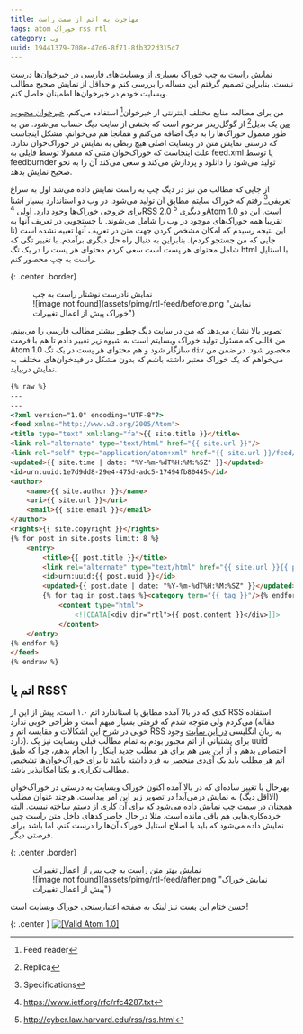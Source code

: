 ```yaml
---
title: مهاجرت به اتم از سمت راست
tags: atom خوراک rss rtl
category: وب
uuid: 19441379-708e-47d6-8f71-8fb322d315c7
---
```


نمایش راست به چپ خوراک بسیاری از وبسایت‌های فارسی در خبرخوان‌ها درست نیست. بنابراین تصمیم گرفتم این مساله را بررسی کنم و حداقل از نمایش صحیح مطالب وبسایت خودم در خبرخوان‌ها اطمینان حاصل کنم.

من برای مطالعه منابع مختلف اینترنتی از خبرخوان‌[^1] استفاده می‌کنم. [خبرخوان محبوب من](https://digg.com/reader) یک بدیل[^2] از گوگل‌ریدر مرحوم است که بخشی از سایت دیگ حساب می‌شود. من به طور معمول خوراک‌ها را به دیگ اضافه می‌کنم و همانجا هم می‌خوانم. مشکل اینجاست که درستی نمایش متن در وبسایت اصلی هیچ ربطی به نمایش در خوراک‌خوان ندارد. علت اینجاست که خوراک‌خوان متنی که معمولا توسط فایلی به feed.xml یا توسط feedburnder تولید می‌شود را دانلود و پردازش می‌کند و سعی می‌کند آن را به نحو صحیح نمایش بدهد.


از جایی که مطالب من نیز در دیگ چپ به راست نمایش داده می‌شد اول به سراغ تعریفی[^3] رفتم که خوراک سایتم مطابق آن تولید می‌شود. در وب دو استاندارد بسیار آشنا برای خروجی خوراک‌ها وجود دارد. اولی [^4]RSS 2.0 و دیگری [^5]Atom 1.0 است. این دو تقریبا همه خوراک‌های موجود در وب را شامل می‌شوند. با جستجویی در تعریف آنها به این نتیجه رسیدم که امکان مشخص کردن جهت متن در تعریف آنها تعبیه نشده است (تا جایی که من جستجو کردم). بنابراین به دنبال راه حل دیگری برآمدم. با تغییر تگی که شامل محتوای هر پست است سعی کردم محتوای هر پست را در یک تگ html با استایل راست به چپ محصور کنم.


{: .center .border}
<figure markdown="1">
<figcaption>
نمایش نادرست نوشتار راست به چپ
</figcaption>
![image not found](assets/pimg/rtl-feed/before.png "نمایش خوراک پیش از اعمال تغییرات")
</figure>

تصویر بالا نشان می‌دهد که من در سایت دیگ چطور بیشتر مطالب فارسی را می‌بینم. من قالبی که مسئول تولید خوراک وبسایتم است به شیوه زیر تغییر دادم تا هم با فرمت Atom 1.0 سازگار شود و هم محتوای هر پست در یک تگ `div` محصور شود. در ضمن من می‌خواهم که یک خوراک معتبر داشته باشم که بدون مشکل در فید‌خوان‌های مختلف به نمایش دربیاید.

~~~ html
{% raw %}
---
---
<?xml version="1.0" encoding="UTF-8"?>
<feed xmlns="http://www.w3.org/2005/Atom">
<title type="text" xml:lang="fa">{{ site.title }}</title>
<link rel="alternate" type="text/html" href="{{ site.url }}"/>
<link rel="self" type="application/atom+xml" href="{{ site.url }}/feed/"/>
<updated>{{ site.time | date: "%Y-%m-%dT%H:%M:%SZ" }}</updated>
<id>urn:uuid:1e7d9dd8-29e4-475d-adc5-17494fb80445</id>
<author>
	<name>{{ site.author }}</name>
	<uri>{{ site.url }}</uri>
	<email>{{ site.email }}</email>
</author>
<rights>{{ site.copyright }}</rights>
{% for post in site.posts limit: 8 %}
	<entry>
		<title>{{ post.title }}</title>
		<link rel="alternate" type="text/html" href="{{ site.url }}{{ post.url }}"/>
		<id>urn:uuid:{{ post.uuid }}</id>
		<updated>{{ post.date | date: "%Y-%m-%dT%H:%M:%SZ" }}</updated>
		{% for tag in post.tags %}<category term="{{ tag }}"/>{% endfor %}
			<content type="html">
				<![CDATA[<div dir="rtl">{{ post.content }}</div>]]>
			</content>
	</entry>
{% endfor %}
</feed>
{% endraw %}
~~~

اتم یا RSS؟
---------
کدی که در بالا آمده مطابق با استاندارد اتم ۱.۰ است. پیش از این از RSS استفاده می‌کردم ولی متوجه شدم که فرمتی بسیار مبهم است و طراحی خوبی ندارد (مقاله خوبی در شرح این اشکالات و مقایسه اتم و RSS به زبان انگلیسی [در این سایت](http://nullprogram.com/blog/2013/09/23/) وجود دارد). برای پشتبانی از اتم مجبور بودم به تمام مطالب قبلی وبسایت نیز یک uuid اختصاص بدهم و از این پس هم برای هر مطلب جدید اینکار را انجام بدهم، چرا که طبق اتم هر مطلب باید یک آی‌دی منحصر به فرد داشته باشد تا برای خوراک‌خوان‌ها تشخیص مطالب تکراری و یکتا امکانپذیر باشد.

بهرحال با تغییر ساده‌ای که در بالا آمده اکنون خوراک وبسایت به درستی در خوراک‌خوان (الااقل دیگ) به نمایش درمی‌آید! در تصویر زیر این امر پیداست. هرچند عنوان مطلب همچنان در سمت چپ نمایش داده می‌شود که برای آن کاری از دستم ساخته نیست. البته خرده‌کاری‌هایی هم باقی مانده است. مثلا در حال حاضر کدهای داخل متن راست چین نمایش داده می‌شود که باید با اصلاح استایل‌ خوراک آن‌ها را درست کنم، اما باشد برای فرصتی دیگر.

{: .center .border}
<figure markdown="1">
<figcaption>
نمایش ‫‫بهتر متن راست به چپ پس از اعمال تغییرات
</figcaption>
![image not found](assets/pimg/rtl-feed/after.png "نمایش خوراک پیش از اعمال تغییرات")
</figure>

حسن ختام این پست نیز لینک به صفحه اعتبارسنجی خوراک وبسایت است!

{: .center }
<a href="http://validator.w3.org/feed/check.cgi?url=http%3A//maryamakbari.ir/feed.xml"><img src="assets/valid-atom.png" alt="[Valid Atom 1.0]" title="Validate my Atom 1.0 feed" /></a>



[^1]: Feed reader
[^2]: Replica
[^3]: Specifications
[^4]: https://www.ietf.org/rfc/rfc4287.txt
[^5]: http://cyber.law.harvard.edu/rss/rss.html
